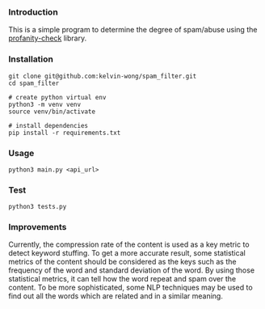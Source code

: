 ### Introduction
This is a simple program to determine the degree of spam/abuse using the [profanity-check](https://github.com/vzhou842/profanity-check) library.

### Installation
```
git clone git@github.com:kelvin-wong/spam_filter.git
cd spam_filter

# create python virtual env
python3 -m venv venv
source venv/bin/activate

# install dependencies
pip install -r requirements.txt
```

### Usage
```
python3 main.py <api_url>
```

### Test
```
python3 tests.py
```

### Improvements
Currently, the compression rate of the content is used as a key metric to detect keyword stuffing. To get a more accurate result, some statistical metrics of the content should be considered as the keys such as the frequency of the word and standard deviation of the word. By using those statistical metrics, it can tell how the word repeat and spam over the content. To be more sophisticated, some NLP techniques may be used to find out all the words which are related and in a similar meaning.